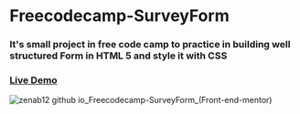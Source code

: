 # Freecodecamp-SurveyForm
### It's small project in free code camp to practice in building well structured Form in HTML 5 and style it with CSS

### [Live Demo](https://zenab12.github.io/Freecodecamp-SurveyForm/)

![zenab12 github io_Freecodecamp-SurveyForm_(Front-end-mentor)](https://user-images.githubusercontent.com/78083890/175991570-38fd4a22-64a8-487d-95f4-9bc8b8376eb3.png)
